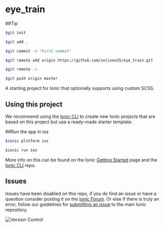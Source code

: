 eye_train
=====================

##Tip
```bash
$git init

$git add .

$git commit -m "First commit"

$git remote add origin https://github.com/soliven25/eye_train.git

$git remote -v

$git push origin master
```
A starting project for Ionic that optionally supports using custom SCSS.

## Using this project

We recommend using the [Ionic CLI](https://github.com/driftyco/ionic-cli) to create new Ionic projects that are based on this project but use a ready-made starter template.

##Run the app in ios
```bash
$ionic plstform ios

$ionic run ios 
```

More info on this can be found on the Ionic [Getting Started](http://ionicframework.com/getting-started) page and the [Ionic CLI](https://github.com/driftyco/ionic-cli) repo.

## Issues
Issues have been disabled on this repo, if you do find an issue or have a question consider posting it on the [Ionic Forum](http://forum.ionicframework.com/).  Or else if there is truly an error, follow our guidelines for [submitting an issue](http://ionicframework.com/submit-issue/) to the main Ionic repository.



![Version Control](https://raw.github.com/soliven25/eye-train/master/bbtb_version.PNG)
